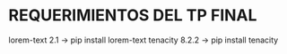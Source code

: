 # REQUERIMIENTOS DEL TP FINAL
lorem-text 2.1 -> pip install lorem-text
tenacity 8.2.2 -> pip install tenacity